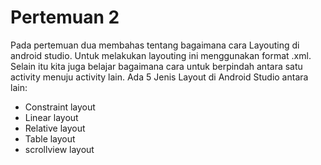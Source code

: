 # Pertemuan 2 
Pada pertemuan dua membahas tentang bagaimana cara Layouting di android studio. Untuk melakukan layouting ini menggunakan format .xml. 
Selain itu kita juga belajar bagaimana cara untuk berpindah antara satu activity menuju activity lain.
Ada 5 Jenis Layout di Android Studio antara lain:
  - Constraint layout
  - Linear layout
  - Relative layout
  - Table layout
  - scrollview layout
